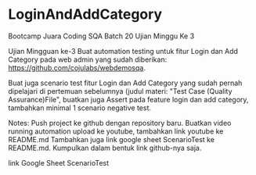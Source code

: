 # LoginAndAddCategory
 Bootcamp Juara Coding SQA Batch 20 Ujian Minggu Ke 3

Ujian Mingguan ke-3
Buat automation testing untuk fitur Login dan Add Category pada web admin yang sudah diberikan: https://github.com/cojulabs/webdemosqa.

Buat juga scenario test fitur Login dan Add Category yang sudah pernah dipelajari di pertemuan sebelumnya (judul materi: "Test Case (Quality Assurance)File", buatkan juga Assert pada feature login dan add category, tambahkan minimal 1 scenario negative test.

Notes: Push project ke github dengan repository baru. Buatkan video running automation upload ke youtube, tambahkan link youtube ke README.md Tambahkan juga link google sheet ScenarioTest ke README.md. Kumpulkan dalam bentuk link github-nya saja.

link Google Sheet ScenarioTest
